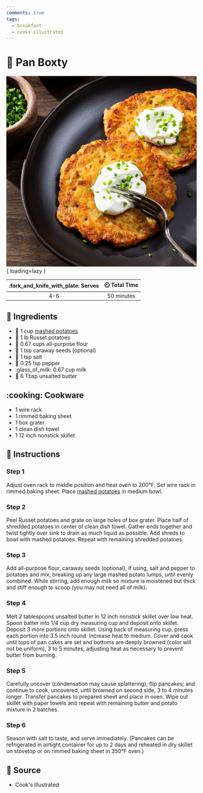 ```yaml
---
comments: true
tags:
  - breakfast
  - cooks-illustrated
---
```

# :potato: Pan Boxty

![Pan Boxty](../assets/images/pan-boxty.jpg){ loading=lazy }

| :fork_and_knife_with_plate: Serves | :timer_clock: Total Time |
|:----------------------------------:|:-----------------------: |
| 4-6 | 50 minutes |

## :salt: Ingredients

- :potato: 1 cup [mashed potatoes][1]
- :potato: 1 lb Russet potatoes
- :ear_of_rice: 0.67 cups all-purpose flour
- :seedling: 1 tsp caraway seeds (optional)
- :salt: 1 tsp salt
- :salt: 0.25 tsp pepper
- :glass_of_milk: 0.67 cup milk
- :butter: 6 Tbsp unsalted butter

## :cooking: Cookware

- 1 wire rack
- 1 rimmed baking sheet
- 1 box grater
- 1 clean dish towel
- 1 12 inch nonstick skillet

## :pencil: Instructions

### Step 1

Adjust oven rack to middle position and heat oven to 200°F. Set wire rack in rimmed baking sheet. Place
[mashed potatoes][1] in medium bowl.

### Step 2

Peel Russet potatoes and grate on large holes of box grater. Place half of shredded potatoes in center of clean dish
towel. Gather ends together and twist tightly over sink to drain as much liquid as possible. Add shreds to bowl with
mashed potatoes. Repeat with remaining shredded potatoes.

### Step 3

Add all-purpose flour, caraway seeds (optional), if using, salt and pepper to potatoes and mix, breaking up any large
mashed potato lumps, until evenly combined. While stirring, add enough milk so mixture is moistened but thick and stiff
enough to scoop (you may not need all of milk).

### Step 4

Melt 2 tablespoons unsalted butter in 12 inch nonstick skillet over low heat. Spoon batter into 1/4 cup dry measuring
cup and deposit onto skillet. Deposit 3 more portions onto skillet. Using back of measuring cup, press each portion into
3.5 inch round. Increase heat to medium. Cover and cook until tops of pan cakes are set and bottoms are deeply browned
(color will not be uniform), 3 to 5 minutes, adjusting heat as necessary to prevent butter from burning.

### Step 5

Carefully uncover (condensation may cause splattering); flip pancakes; and continue to cook, uncovered, until browned on
second side, 3 to 4 minutes longer. Transfer pancakes to prepared sheet and place in oven. Wipe out skillet with paper
towels and repeat with remaining butter and potato mixture in 2 batches.

### Step 6

Season with salt to taste, and serve immediately. (Pancakes can be refrigerated in airtight container for up to 2 days
and reheated in dry skillet on stovetop or on rimmed baking sheet in 350°F oven.)

## :link: Source

- Cook's Illustrated

[1]: <../sides/golden-french-mashed-potatoes.md>
